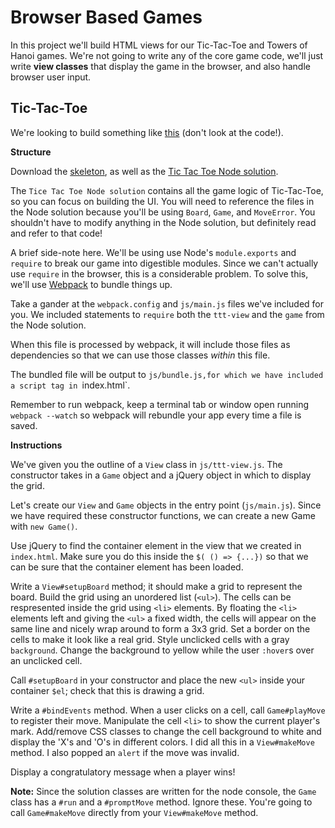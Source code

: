# Browser Based Games

In this project we'll build HTML views for our Tic-Tac-Toe and Towers
of Hanoi games. We're not going to write any of the core game code,
we'll just write **view classes** that display the game in the
browser, and also handle browser user input.

## Tic-Tac-Toe

We're looking to build something like [this][ttt-demo] (don't look at
the code!).

**Structure**

Download the [skeleton][skeleton], as well as the [Tic Tac Toe Node solution][ttt-node].

The `Tice Tac Toe Node solution` contains all the game logic of
Tic-Tac-Toe, so you can focus on building the UI. You will need to reference the files in the Node solution because you'll be using `Board`, `Game`, and `MoveError`. You shouldn't have to modify anything in the Node solution, but definitely read and refer to that code!

A brief side-note here. We'll be using use Node's `module.exports` and
`require` to break our game into digestible modules. Since we can't actually use `require` in the browser, this is a considerable problem. To solve this, we'll use [Webpack][webpack] to bundle things up.

Take a gander at the `webpack.config` and `js/main.js` files we've included for you. We included statements to `require` both the `ttt-view` and the `game` from the Node solution.

When this file is processed by webpack, it will include those files as
dependencies so that we can use those classes _within_ this file.

The bundled file will be output to `js/bundle.js,for which we have included a script tag in `index.html`.

Remember to run webpack, keep a terminal tab or window open running `webpack --watch` so webpack will rebundle your app every time a file is saved.

[webpack]: ../../readings/browser-modules.md#webpack

**Instructions**

We've given you the outline of a `View` class in `js/ttt-view.js`.
The constructor takes in a `Game` object and a jQuery object in
which to display the grid.

Let's create our `View` and `Game` objects in the entry point (`js/main.js`). Since we have required these constructor functions, we can create a new Game with `new Game()`.

Use jQuery to find the container element in the view that we created in
`index.html`. Make sure you do this inside the `$( () => {...})` so that we can be sure that the container element has been loaded.

Write a `View#setupBoard` method; it should make a grid to represent the
board. Build the grid using an unordered list (`<ul>`). The cells can
be respresented inside the grid using `<li>` elements. By floating the
`<li>` elements left and giving the `<ul>` a fixed width, the cells
will appear on the same line and nicely wrap around to form a 3x3 grid.
Set a border on the cells to make it look like a real grid. Style
unclicked cells with a gray `background`. Change the background to
yellow while the user `:hover`s over an unclicked cell.

Call `#setupBoard` in your constructor and place the new `<ul>` inside
your container `$el`; check that this is drawing a grid.

Write a `#bindEvents` method. When a user clicks on a cell, call
`Game#playMove` to register their move. Manipulate the cell `<li>`
to show the current player's mark. Add/remove CSS classes to change
the cell background to white and display the 'X's and 'O's in different
colors. I did all this in a `View#makeMove` method. I also popped an
`alert` if the move was invalid.

Display a congratulatory message when a player wins!

**Note:** Since the solution classes are written for the node console,
the `Game` class has a `#run` and a `#promptMove` method. Ignore
these. You're going to call `Game#makeMove` directly from your
`View#makeMove` method.

[ttt-demo]: http://appacademy.github.io/ttt.js/solution/index.html
[ttt-node]: http://github.com/appacademy/curriculum/tree/master/javascript/projects/ttt_node/solution.zip?raw=true
[skeleton]: skeleton.zip?raw=true
